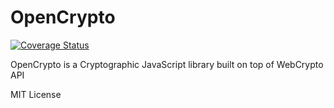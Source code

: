 # OpenCrypto
[![Coverage Status](https://coveralls.io/repos/github/PeterBielak/OpenCrypto/badge.svg?branch=master)](https://coveralls.io/github/PeterBielak/OpenCrypto?branch=master)

OpenCrypto is a Cryptographic JavaScript library built on top of WebCrypto API

MIT License
